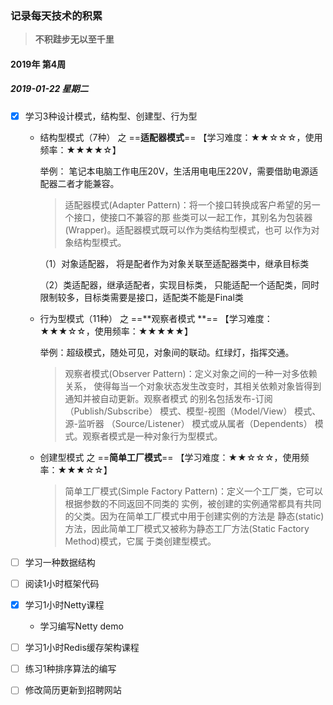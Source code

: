 ### 记录每天技术的积累

> **不积跬步无以至千里**



#### 2019年 第4周

##### 2019-01-22 星期二

- [x] 学习3种设计模式，结构型、创建型、行为型

  - 结构型模式（7种） 之 ==**适配器模式**== 【学习难度：★★☆☆☆，使用频率：★★★★☆】 

    举例： 笔记本电脑工作电压20V，生活用电电压220V，需要借助电源适配器二者才能兼容。

    > 适配器模式(Adapter Pattern)：将一个接口转换成客户希望的另一个接口，使接口不兼容的那
    > 些类可以一起工作，其别名为包装器(Wrapper)。适配器模式既可以作为类结构型模式，也可
    > 以作为对象结构型模式。 

    （1）对象适配器， 将是配者作为对象关联至适配器类中，继承目标类

    （2）类适配器，继承适配者，实现目标类， 只能适配一个适配类，同时限制较多，目标类需要是接口，适配类不能是Final类

  - 行为型模式（11种） 之 ==**观察者模式 **== 【学习难度：★★★☆☆，使用频率：★★★★★】 

    举例：超级模式，随处可见，对象间的联动。红绿灯，指挥交通。

    > 观察者模式(Observer Pattern)：定义对象之间的一种一对多依赖关系，
    > 使得每当一个对象状态发生改变时，其相关依赖对象皆得到通知并被自动更新。观察者模式
    > 的别名包括发布-订阅（Publish/Subscribe） 模式、模型-视图（Model/View） 模式、源-监听器
    > （Source/Listener） 模式或从属者（Dependents） 模式。观察者模式是一种对象行为型模式。 

  - 创建型模式 之 ==**简单工厂模式**==  【学习难度：★★☆☆☆，使用频率：★★★☆☆】 

    > 简单工厂模式(Simple Factory Pattern)：定义一个工厂类，它可以根据参数的不同返回不同类的
    > 实例，被创建的实例通常都具有共同的父类。因为在简单工厂模式中用于创建实例的方法是
    > 静态(static)方法，因此简单工厂模式又被称为静态工厂方法(Static Factory Method)模式，它属
    > 于类创建型模式。 

  

- [ ] 学习一种数据结构

- [ ] 阅读1小时框架代码

- [x] 学习1小时Netty课程

  - 学习编写Netty demo

- [ ] 学习1小时Redis缓存架构课程

- [ ] 练习1种排序算法的编写

- [ ] 修改简历更新到招聘网站
